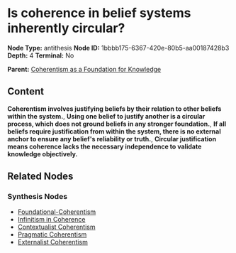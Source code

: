 # Is coherence in belief systems inherently circular?

**Node Type:** antithesis
**Node ID:** 1bbbb175-6367-420e-80b5-aa00187428b3
**Depth:** 4
**Terminal:** No

**Parent:** [Coherentism as a Foundation for Knowledge](coherentism-as-a-foundation-for-knowledge-synthesis-a3622b02-2f0a-4fb5-89f5-e26f2d6f6e15.md)

## Content

**Coherentism involves justifying beliefs by their relation to other beliefs within the system.**, **Using one belief to justify another is a circular process, which does not ground beliefs in any stronger foundation.**, **If all beliefs require justification from within the system, there is no external anchor to ensure any belief's reliability or truth.**, **Circular justification means coherence lacks the necessary independence to validate knowledge objectively.**

## Related Nodes

### Synthesis Nodes

- [Foundational-Coherentism](foundational-coherentism-synthesis-95685a4f-bc6a-424b-a539-a5f201f87cf4.md)
- [Infinitism in Coherence](infinitism-in-coherence-synthesis-01d7f59f-7f0d-4802-8533-02f222c59342.md)
- [Contextualist Coherentism](contextualist-coherentism-synthesis-502e123f-2eca-41d4-ace7-5606976d2030.md)
- [Pragmatic Coherentism](pragmatic-coherentism-synthesis-466a39db-e22f-44eb-9ddd-4288dd5adfdf.md)
- [Externalist Coherentism](externalist-coherentism-synthesis-b2a1cfbd-fd27-4dc8-b1f6-7363163e1d83.md)
